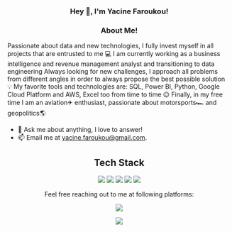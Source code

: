 <h3 align="center"> Hey 👋, I'm Yacine Faroukou!</h3>

<h3 align="center">About Me!</h3>
<p align="left">
Passionate about data and new technologies, I fully invest myself in all projects that are entrusted to me 💻 I am currently working as a business intelligence and revenue management analyst and transitioning to data engineering
Always looking for new challenges, I approach all problems from different angles in order to always propose the best possible solution 💡
My favorite tools and technologies are: SQL, Power BI, Python, Google Cloud Platform and AWS, Excel too from time to time 😉
Finally, in my free time I am an aviation✈ enthusiast, passionate about motorsports🏎 and geopolitics🌎
</p>

- 💬 Ask me about anything, I love to answer!
- 📫 Email me at [yacine.faroukou@gmail.com](mailto:yacine.faroukou@gmail.com).

<h2 align="center">Tech Stack</h2> 
<p align="center">
<img src="https://img.shields.io/badge/Python-3776AB?style=for-the-badge&logo=python&logoColor=white"/>
<img src="https://img.shields.io/badge/MySQL-00000F?style=for-the-badge&logo=mysql&logoColor=white"/>
<img src="https://img.shields.io/badge/Microsoft_SQL_Server-CC2927?style=for-the-badge&logo=microsoft-sql-server&logoColor=white"/>
<img src= "https://img.shields.io/badge/Amazon_AWS-232F3E?style=for-the-badge&logo=amazon-aws&logoColor=white">
<img src="https://img.shields.io/badge/Google_Cloud-4285F4?style=for-the-badge&logo=google-cloud&logoColor=white"/>
</p>
<p align="center">Feel free reaching out to me at following platforms:</p>
<p align="center">
  <a href="www.linkedin.com/in/yacinefaroukou"><img src="https://img.shields.io/badge/LinkedIn-0077B5?style=for-the-badge&logo=linkedin&logoColor=white"></a>
<p align="center">
  <a href="https://www.youtube.com/channel/UCxmD1ANh6LbXe_-BoMt7cqQ/"><img src="https://img.shields.io/badge/YouTube-FF0000?style=for-the-badge&logo=youtube&logoColor=white"></a>
